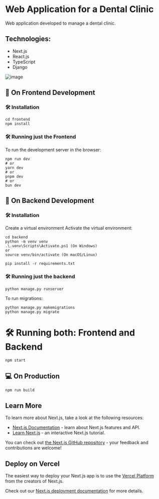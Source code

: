 # Web Application for a Dental Clinic

Web application developed to manage a dental clinic.

## Technologies:
- Next.js
- React.js
- TypeScript
- Django

![image](https://github.com/maisappreis/dental-clinic-web-system/assets/113925909/853387a9-5fe0-44cd-ada2-0d846286dd20)


## 🌱 On Frontend Development

### 🛠️ Installation
```
cd frontend
npm install
```

### 🛠️ Running just the Frontend

To run the development server in the browser:
```
npm run dev
# or
yarn dev
# or
pnpm dev
# or
bun dev
```

## 🌱 On Backend Development

### 🛠️ Installation

Create a virtual environment
Activate the virtual environment:
```
cd backend
python -m venv venv
.\.venv\Scripts\Activate.ps1 (On Windows)
or
source venv/bin/activate (On macOS/Linux)
```

```
pip install -r requirements.txt
```

### 🛠️ Running just the backend
```
python manage.py runserver
```

To run migrations:
```
python manage.py makemigrations
python manage.py migrate
```

# 🛠️ Running both: Frontend and Backend
```
npm start
```

## 💻 On Production
```
npm run build
```

## Learn More

To learn more about Next.js, take a look at the following resources:

- [Next.js Documentation](https://nextjs.org/docs) - learn about Next.js features and API.
- [Learn Next.js](https://nextjs.org/learn) - an interactive Next.js tutorial.

You can check out [the Next.js GitHub repository](https://github.com/vercel/next.js/) - your feedback and contributions are welcome!

## Deploy on Vercel

The easiest way to deploy your Next.js app is to use the [Vercel Platform](https://vercel.com/new?utm_medium=default-template&filter=next.js&utm_source=create-next-app&utm_campaign=create-next-app-readme) from the creators of Next.js.

Check out our [Next.js deployment documentation](https://nextjs.org/docs/deployment) for more details.
